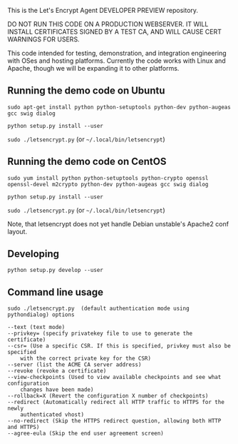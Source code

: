 This is the Let's Encrypt Agent DEVELOPER PREVIEW repository.

DO NOT RUN THIS CODE ON A PRODUCTION WEBSERVER.  IT WILL INSTALL CERTIFICATES SIGNED BY A TEST CA, AND WILL CAUSE CERT WARNINGS FOR USERS.

This code intended for testing, demonstration, and integration engineering
with OSes and hosting platforms.  Currently the code works with Linux and
Apache, though we will be expanding it to other platforms.

## Running the demo code on Ubuntu

`sudo apt-get install python python-setuptools python-dev python-augeas gcc swig dialog`

`python setup.py install --user`

`sudo ./letsencrypt.py` (or `~/.local/bin/letsencrypt`)


## Running the demo code on CentOS

`sudo yum install python python-setuptools python-crypto openssl openssl-devel m2crypto python-dev python-augeas gcc swig dialog`

`python setup.py install --user`

`sudo ./letsencrypt.py` (or `~/.local/bin/letsencrypt`)


Note, that letsencrypt does not yet handle Debian unstable's Apache2
conf layout.

## Developing

`python setup.py develop --user`

## Command line usage

```
sudo ./letsencrypt.py  (default authentication mode using pythondialog) options

--text (text mode)
--privkey= (specify privatekey file to use to generate the certificate)
--csr= (Use a specific CSR. If this is specified, privkey must also be specified 
    with the correct private key for the CSR)
--server (list the ACME CA server address)
--revoke (revoke a certificate)
--view-checkpoints (Used to view available checkpoints and see what configuration 
    changes have been made)
--rollback=X (Revert the configuration X number of checkpoints)
--redirect (Automatically redirect all HTTP traffic to HTTPS for the newly 
    authenticated vhost)
--no-redirect (Skip the HTTPS redirect question, allowing both HTTP and HTTPS)
--agree-eula (Skip the end user agreement screen)
```
